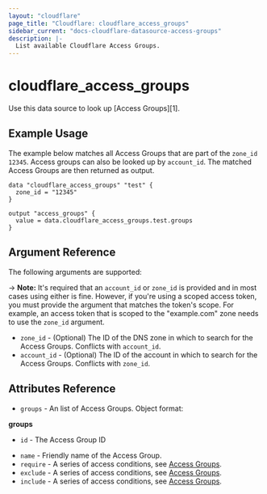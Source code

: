 ```yaml
---
layout: "cloudflare"
page_title: "Cloudflare: cloudflare_access_groups"
sidebar_current: "docs-cloudflare-datasource-access-groups"
description: |-
  List available Cloudflare Access Groups.
---
```


# cloudflare_access_groups

Use this data source to look up [Access Groups][1].

## Example Usage

The example below matches all Access Groups that are part of the `zone_id` `12345`.  Access groups can also be looked up by `account_id`. The matched Access Groups are then returned as output.

```hcl
data "cloudflare_access_groups" "test" {
  zone_id = "12345"
}

output "access_groups" {
  value = data.cloudflare_access_groups.test.groups
}
```

## Argument Reference

The following arguments are supported:

-> **Note:** It's required that an `account_id` or `zone_id` is provided and in most cases using either is fine. However, if you're using a scoped access token, you must provide the argument that matches the token's scope. For example, an access token that is scoped to the "example.com" zone needs to use the `zone_id` argument.

- `zone_id` - (Optional) The ID of the DNS zone in which to search for the Access Groups.  Conflicts with `account_id`.
- `account_id` - (Optional) The ID of the account in which to search for the Access Groups.  Conflicts with `zone_id`.

## Attributes Reference

- `groups` - An list of Access Groups. Object format:

**groups**

- `id` - The Access Group ID
* `name` - Friendly name of the Access Group.
* `require` - A series of access conditions, see [Access Groups](/providers/cloudflare/cloudflare/latest/docs/resources/access_group#conditions).
* `exclude` - A series of access conditions, see [Access Groups](/providers/cloudflare/cloudflare/latest/docs/resources/access_group#conditions).
* `include` - A series of access conditions, see [Access Groups](/providers/cloudflare/cloudflare/latest/docs/resources/access_group#conditions).
